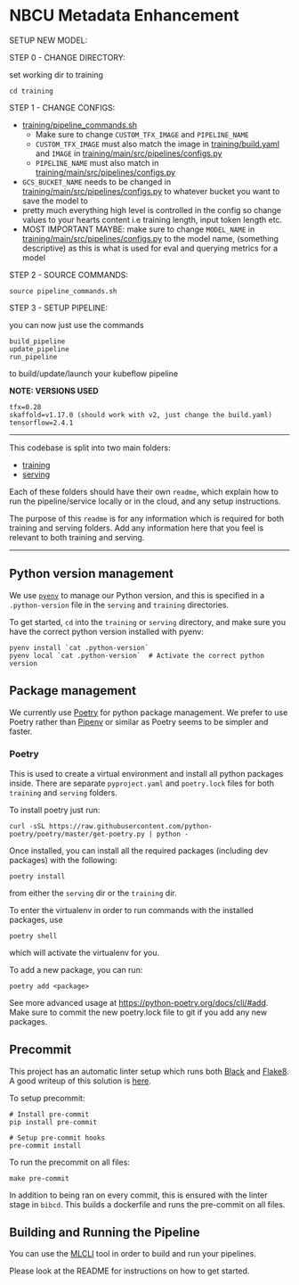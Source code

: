 # NBCU Metadata Enhancement


SETUP NEW MODEL:

STEP 0 - CHANGE DIRECTORY:

set working dir to training
```
cd training
```
STEP 1 - CHANGE CONFIGS:

- [training/pipeline_commands.sh](training/pipeline_commands.sh)
  - Make sure to change  `CUSTOM_TFX_IMAGE` and `PIPELINE_NAME`
  - `CUSTOM_TFX_IMAGE` must also match the image in [training/build.yaml](training/build.yaml) and `IMAGE` in [training/main/src/pipelines/configs.py](training/main/src/pipelines/configs.py)
  - `PIPELINE_NAME` must also match in [training/main/src/pipelines/configs.py](training/main/src/pipelines/configs.py)
- `GCS_BUCKET_NAME` needs to be changed in [training/main/src/pipelines/configs.py](training/main/src/pipelines/configs.py) to whatever bucket you want to save the model to
- pretty much everything high level is controlled in the config so change values to your hearts content i.e training length, input token length etc.
- MOST IMPORTANT MAYBE: make sure to change `MODEL_NAME` in [training/main/src/pipelines/configs.py](training/main/src/pipelines/configs.py) to the model name, (something descriptive) as this is what is used for eval and querying metrics for a model


STEP 2 - SOURCE COMMANDS:

```
source pipeline_commands.sh
```

STEP 3 - SETUP PIPELINE:

you can now just use the commands
```
build_pipeline
update_pipeline
run_pipeline
```
to build/update/launch your kubeflow pipeline

**NOTE: VERSIONS USED**
```
tfx=0.28
skaffold=v1.17.0 (should work with v2, just change the build.yaml)
tensorflow=2.4.1
```
-------------------

This codebase is split into two main folders:
- [training](training/README.md)
- [serving](./serving/README.md)

Each of these folders should have their own `readme`, which explain how to run the pipeline/service locally or in the cloud, and any setup instructions.

The purpose of this `readme` is for any information which is required for both training and serving folders. Add any information here that you feel is relevant to both training and serving.

----
## Python version management
We use [`pyenv`](https://github.com/pyenv/pyenv) to manage our Python version, and this is specified in a `.python-version` file in the `serving` and `training` directories.

To get started, `cd` into the `training` or `serving` directory, and make sure you have the correct python version installed with pyenv:

```
pyenv install `cat .python-version`
pyenv local `cat .python-version`  # Activate the correct python version
```
## Package management
We currently use [Poetry](https://python-poetry.org/) for python package management. We prefer to use Poetry rather than [Pipenv](https://pipenv-fork.readthedocs.io/en/latest/) or similar as Poetry seems to be simpler and faster.

### Poetry

This is used to create a virtual environment and install all python packages inside. There are separate `pyproject.yaml` and `poetry.lock` files for both `training` and `serving` folders.

To install poetry just run:
```
curl -sSL https://raw.githubusercontent.com/python-poetry/poetry/master/get-poetry.py | python -
```

Once installed, you can install all the required packages (including dev packages) with the following:
```
poetry install
```
from either the `serving` dir or the `training` dir.

To enter the virtualenv in order to run commands with the installed packages, use
```
poetry shell
```
which will activate the virtualenv for you.

To add a new package, you can run:

```
poetry add <package>
```
See more advanced usage at https://python-poetry.org/docs/cli/#add.
Make sure to commit the new poetry.lock file to git if you add any new packages.

## Precommit

This project has an automatic linter setup which runs both [Black](https://github.com/psf/black) and [Flake8](https://flake8.pycqa.org/en/latest/). A good writeup of this solution is [here](https://ljvmiranda921.github.io/notebook/2018/06/21/precommits-using-black-and-flake8/).

To setup precommit:
```
# Install pre-commit
pip install pre-commit

# Setup pre-commit hooks
pre-commit install
```

To run the precommit on all files:
```
make pre-commit
```

In addition to being ran on every commit, this is ensured with the linter stage in `bibcd`. This builds a dockerfile and runs the pre-commit on all files.

## Building and Running the Pipeline 

You can use the [MLCLI](https://github.com/sky-uk/disco-mlops-mlcli/blob/master/README.md) tool in order to build and run your pipelines. 

Please look at the README for instructions on how to get started. 

